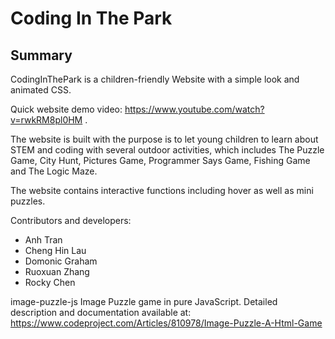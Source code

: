 # Coding In The Park

## Summary
CodingInThePark is a children-friendly Website with a simple look and animated CSS.

Quick website demo video: https://www.youtube.com/watch?v=rwkRM8pl0HM .

The website is built with the purpose is to let young children to learn about STEM and coding with several outdoor activities, which includes The Puzzle Game, City Hunt, Pictures Game, Programmer Says Game, Fishing Game and The Logic Maze.

The website contains interactive functions including hover as well as mini puzzles.

Contributors and developers:
- Anh Tran
- Cheng Hin Lau
- Domonic Graham
- Ruoxuan Zhang
- Rocky Chen


image-puzzle-js
Image Puzzle game in pure JavaScript.
Detailed description and documentation available at: https://www.codeproject.com/Articles/810978/Image-Puzzle-A-Html-Game
